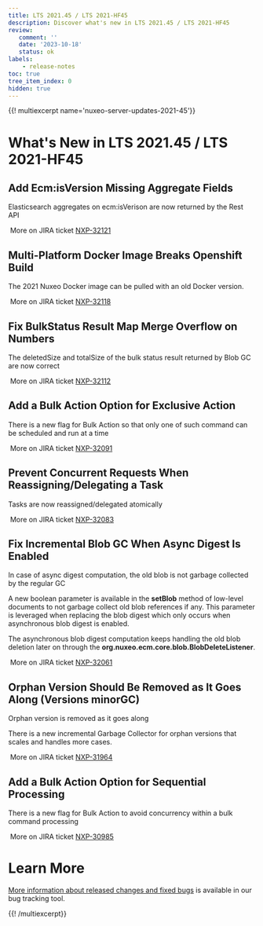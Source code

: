 ```yaml
---
title: LTS 2021.45 / LTS 2021-HF45
description: Discover what's new in LTS 2021.45 / LTS 2021-HF45
review:
   comment: ''
   date: '2023-10-18'
   status: ok
labels:
    - release-notes
toc: true
tree_item_index: 0
hidden: true
---
```


{{! multiexcerpt name='nuxeo-server-updates-2021-45'}}
# What's New in LTS 2021.45 / LTS 2021-HF45

## Add Ecm:isVersion Missing Aggregate Fields


Elasticsearch aggregates on ecm:isVerison are now returned by the Rest API

<i class="fa fa-long-arrow-right" aria-hidden="true"></i>&nbsp;More on JIRA ticket [NXP-32121](https://jira.nuxeo.com/browse/NXP-32121)

## Multi-Platform Docker Image Breaks Openshift Build


The 2021 Nuxeo Docker image can be pulled with an old Docker version.

<i class="fa fa-long-arrow-right" aria-hidden="true"></i>&nbsp;More on JIRA ticket [NXP-32118](https://jira.nuxeo.com/browse/NXP-32118)

## Fix BulkStatus Result Map Merge Overflow on Numbers


The deletedSize and totalSize of the bulk status result returned by Blob GC are now correct

<i class="fa fa-long-arrow-right" aria-hidden="true"></i>&nbsp;More on JIRA ticket [NXP-32112](https://jira.nuxeo.com/browse/NXP-32112)

## Add a Bulk Action Option for Exclusive Action


There is a new flag for Bulk Action so that only one of such command can be scheduled and run at a time

<i class="fa fa-long-arrow-right" aria-hidden="true"></i>&nbsp;More on JIRA ticket [NXP-32091](https://jira.nuxeo.com/browse/NXP-32091)

## Prevent Concurrent Requests When Reassigning/Delegating a Task


Tasks are now reassigned/delegated atomically

<i class="fa fa-long-arrow-right" aria-hidden="true"></i>&nbsp;More on JIRA ticket [NXP-32083](https://jira.nuxeo.com/browse/NXP-32083)

## Fix Incremental Blob GC When Async Digest Is Enabled


In case of async digest computation, the old blob is not garbage collected by the regular GC

A new boolean parameter is available in the **setBlob** method of low-level documents to not garbage collect old blob references if any. This parameter is leveraged when replacing the blob digest which only occurs when asynchronous blob digest is enabled.

The asynchronous blob digest computation keeps handling the old blob deletion later on through the **org.nuxeo.ecm.core.blob.BlobDeleteListener**.

<i class="fa fa-long-arrow-right" aria-hidden="true"></i>&nbsp;More on JIRA ticket [NXP-32061](https://jira.nuxeo.com/browse/NXP-32061)

## Orphan Version Should Be Removed as It Goes Along (Versions minorGC)


Orphan version is removed as it goes along

There is a new incremental Garbage Collector for orphan versions that scales and handles more cases.

<i class="fa fa-long-arrow-right" aria-hidden="true"></i>&nbsp;More on JIRA ticket [NXP-31964](https://jira.nuxeo.com/browse/NXP-31964)

## Add a Bulk Action Option for Sequential Processing


There is a new flag for Bulk Action to avoid concurrency within a bulk command processing

<i class="fa fa-long-arrow-right" aria-hidden="true"></i>&nbsp;More on JIRA ticket [NXP-30985](https://jira.nuxeo.com/browse/NXP-30985)


# Learn More

[More information about released changes and fixed bugs](https://jira.nuxeo.com/secure/ReleaseNote.jspa?projectId=10011&version=22498) is available in our bug tracking tool.

{{! /multiexcerpt}}
